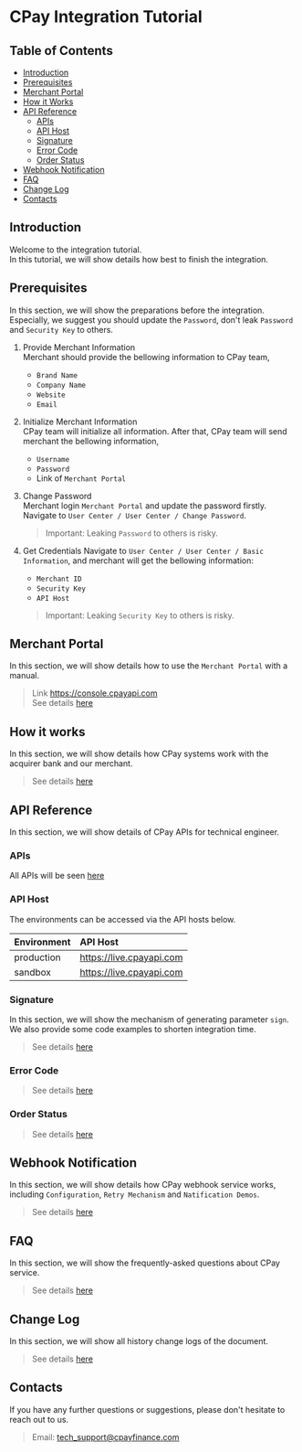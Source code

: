 # CPay Integration Tutorial

## Table of Contents

- [Introduction](#introduction)
- [Prerequisites](#prerequisites)
- [Merchant Portal](#merchant-portal)
- [How it Works](#how-it-works)
- [API Reference](#api-reference)
   - [APIs](#apis)
   - [API Host](#api-host)
   - [Signature](#signature)
   - [Error Code](#error-code)
   - [Order Status](#order-status)
- [Webhook Notification](#webhook-notification)
- [FAQ](#api-reference)
- [Change Log](#change-log)
- [Contacts](#contacts)


## Introduction
Welcome to the integration tutorial.  
In this tutorial, we will show details how best to finish the integration.


## Prerequisites
In this section, we will show the preparations before the integration.  
Especially, we suggest you should update the `Password`, don't leak `Password` and `Security Key` to others.

1. Provide Merchant Information  
   Merchant should provide the bellowing information to CPay team,
   - `Brand Name`
   - `Company Name`
   - `Website`
   - `Email`

2. Initialize Merchant Information  
   CPay team will initialize all information. After that, CPay team will send merchant the bellowing information,
   - `Username`
   - `Password`
   - Link of `Merchant Portal`

3. Change Password  
   Merchant login `Merchant Portal` and update the password firstly.
   Navigate to `User Center / User Center / Change Password`.
   > Important: Leaking `Password` to others is risky.


4. Get Credentials
   Navigate to `User Center / User Center / Basic Information`, 
   and merchant will get the bellowing information:
   - `Merchant ID`
   - `Security Key`
   - `API Host`

   > Important: Leaking `Security Key` to others is risky.

## Merchant Portal
In this section, we will show details how to use the `Merchant Portal` with a manual.

> Link https://console.cpayapi.com  
> See details [here](https://github.com/cpayapi-com/document/blob/main/merchant-portal/manual.md)


## How it works
In this section, we will show details how CPay systems work with the acquirer bank and our merchant.

> See details [here](https://github.com/cpayapi-com/document/blob/main/how-it-works.md)

## API Reference
In this section, we will show details of CPay APIs for technical engineer.


### APIs 
All APIs will be seen [here](https://github.com/cpayapi-com/document/blob/main/api-reference/overview.md)


### API Host
The environments can be accessed via the API hosts below.

| Environment | API Host |
| :----  | :---- |
|production | https://live.cpayapi.com |
|sandbox    | https://live.cpayapi.com |

### Signature
In this section, we will show the mechanism of generating parameter `sign`.  
We also provide some code examples to shorten integration time.

> See details [here](https://github.com/cpayapi-com/document/blob/main/api-reference/signature.md)


### Error Code
> See details [here](https://github.com/cpayapi-com/document/blob/main/api-reference/error-code.md)


### Order Status
> See details [here](https://github.com/cpayapi-com/document/blob/main/api-reference/order-status.md)


## Webhook Notification
In this section, we will show details how CPay webhook service works, including `Configuration`, `Retry Mechanism` and `Natification Demos`.

> See details [here](https://github.com/cpayapi-com/document/blob/main/webhook-notification.md)

## FAQ
In this section, we will show the frequently-asked questions about CPay service.

> See details [here](https://github.com/cpayapi-com/document/blob/main/faq.md)

## Change Log
In this section, we will show all history change logs of the document.

> See details [here](https://github.com/cpayapi-com/document/blob/main/change-log.md)


## Contacts
If you have any further questions or suggestions, please don't hesitate to reach out to us.

> Email: tech_support@cpayfinance.com


